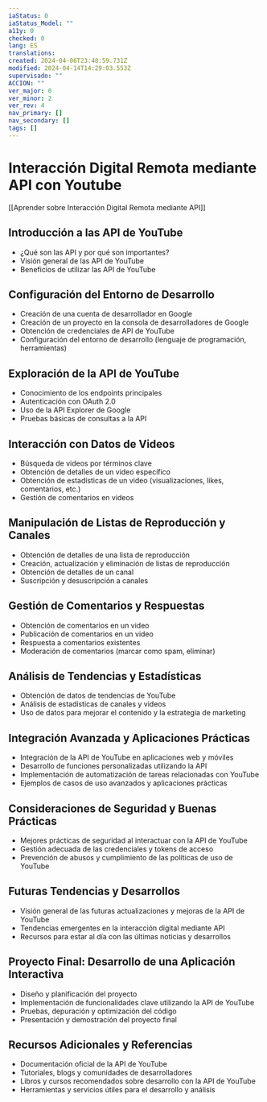 ```yaml
---
iaStatus: 0
iaStatus_Model: ""
a11y: 0
checked: 0
lang: ES
translations: 
created: 2024-04-06T23:48:59.731Z
modified: 2024-04-14T14:29:03.553Z
supervisado: ""
ACCION: ""
ver_major: 0
ver_minor: 2
ver_rev: 4
nav_primary: []
nav_secondary: []
tags: []
---
```

# Interacción Digital Remota mediante API con Youtube

[[Aprender sobre Interacción Digital Remota mediante API]]

## Introducción a las API de YouTube
- ¿Qué son las API y por qué son importantes?
- Visión general de las API de YouTube
- Beneficios de utilizar las API de YouTube

## Configuración del Entorno de Desarrollo
- Creación de una cuenta de desarrollador en Google
- Creación de un proyecto en la consola de desarrolladores de Google
- Obtención de credenciales de API de YouTube
- Configuración del entorno de desarrollo (lenguaje de programación, herramientas)

## Exploración de la API de YouTube
- Conocimiento de los endpoints principales
- Autenticación con OAuth 2.0
- Uso de la API Explorer de Google
- Pruebas básicas de consultas a la API

## Interacción con Datos de Videos
- Búsqueda de videos por términos clave
- Obtención de detalles de un video específico
- Obtención de estadísticas de un video (visualizaciones, likes, comentarios, etc.)
- Gestión de comentarios en videos

## Manipulación de Listas de Reproducción y Canales
- Obtención de detalles de una lista de reproducción
- Creación, actualización y eliminación de listas de reproducción
- Obtención de detalles de un canal
- Suscripción y desuscripción a canales

## Gestión de Comentarios y Respuestas
- Obtención de comentarios en un video
- Publicación de comentarios en un video
- Respuesta a comentarios existentes
- Moderación de comentarios (marcar como spam, eliminar)

## Análisis de Tendencias y Estadísticas
- Obtención de datos de tendencias de YouTube
- Análisis de estadísticas de canales y videos
- Uso de datos para mejorar el contenido y la estrategia de marketing

## Integración Avanzada y Aplicaciones Prácticas
- Integración de la API de YouTube en aplicaciones web y móviles
- Desarrollo de funciones personalizadas utilizando la API
- Implementación de automatización de tareas relacionadas con YouTube
- Ejemplos de casos de uso avanzados y aplicaciones prácticas

## Consideraciones de Seguridad y Buenas Prácticas
- Mejores prácticas de seguridad al interactuar con la API de YouTube
- Gestión adecuada de las credenciales y tokens de acceso
- Prevención de abusos y cumplimiento de las políticas de uso de YouTube

## Futuras Tendencias y Desarrollos
- Visión general de las futuras actualizaciones y mejoras de la API de YouTube
- Tendencias emergentes en la interacción digital mediante API
- Recursos para estar al día con las últimas noticias y desarrollos

## Proyecto Final: Desarrollo de una Aplicación Interactiva
- Diseño y planificación del proyecto
- Implementación de funcionalidades clave utilizando la API de YouTube
- Pruebas, depuración y optimización del código
- Presentación y demostración del proyecto final

## Recursos Adicionales y Referencias
- Documentación oficial de la API de YouTube
- Tutoriales, blogs y comunidades de desarrolladores
- Libros y cursos recomendados sobre desarrollo con la API de YouTube
- Herramientas y servicios útiles para el desarrollo y análisis
